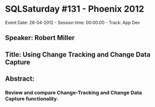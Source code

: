 # SQLSaturday #131 - Phoenix 2012
Event Date: 28-04-2012 - Session time: 00:00:00 - Track: App Dev
## Speaker: Robert Miller
## Title: Using Change Tracking and Change Data Capture
## Abstract:
### Review and compare Change-Tracking and Change Data Capture functionality.
